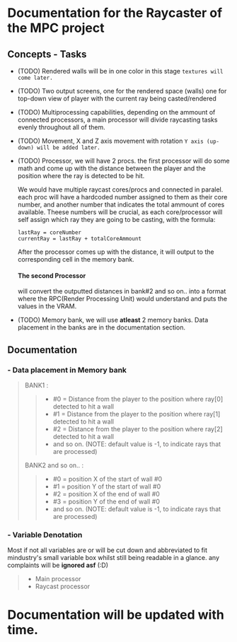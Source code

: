 # Documentation for the Raycaster of the MPC project

##  Concepts - Tasks
- (TODO) Rendered walls will be in one color in this stage `textures will come later.`

- (TODO) Two output screens,  one for the rendered space (walls)
                       one for top-down view of player with the current ray being casted/rendered

- (TODO) Multiprocessing capabilities,  depending on the ammount of connected processors, a main processor will divide raycasting tasks evenly throughout all of them.

- (TODO) Movement, X and Z axis movement with rotation `Y axis (up-down) will be added later.`

- (TODO) Processor, we will have 2 procs. the first processor will do some math and come up with the distance between the player and the position where the ray is detected to be hit.

  We would have multiple raycast cores/procs and connected in paralel. each proc will have a hardcoded number assigned to them as their core number, and another number that indicates the total ammount of cores available. Theese numbers will be crucial, as each core/processor will self assign which ray they are going to be casting, with the formula:

  ``` lastRay = coreNumber ``` \
  ``` currentRay = lastRay + totalCoreAmmount ```

  After the processor comes up with the distance, it will output to the corresponding cell in the memory bank.

  #### The second Processor
  will convert the outputted distances in bank#2 and so on.. into a format where the RPC(Render Processing Unit) would understand and puts the values in the VRAM.

- (TODO) Memory bank, we will use **atleast** 2 memory banks. Data placement in the banks are in the documentation section.



##  Documentation
### - Data placement in Memory bank
> BANK1 :
>> - #0 = Distance from the player to the position where ray[0] detected to hit a wall
>> - #1 = Distance from the player to the position where ray[1] detected to hit a wall
>> - #2 = Distance from the player to the position where ray[2] detected to hit a wall
>> - and so on.
>> (NOTE: default value is -1, to indicate rays that are processed)
> 
> BANK2 and so on.. :
>> - #0 = position X of the start of wall #0
>> - #1 = position Y of the start of wall #0
>> - #2 = position X of the end of wall #0 
>> - #3 = position Y of the end of wall #0
>> - and so on.
>> (NOTE: default value is -1, to indicate rays that are processed)

### - Variable Denotation
  Most if not all variables are or will be cut down and abbreviated to fit mindustry's small variable box whilst still being readable in a glance. any complaints will be **ignored asf** (:D)
> - Main processor
> - Raycast processor


# Documentation will be updated with time.
